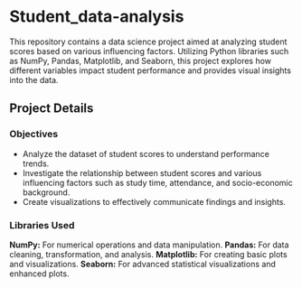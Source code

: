 # Student_data-analysis
This repository contains a data science project aimed at analyzing student scores based on various influencing factors. Utilizing Python libraries such as NumPy, Pandas, Matplotlib, and Seaborn, this project explores how different variables impact student performance and provides visual insights into the data.

## Project Details

### Objectives

- Analyze the dataset of student scores to understand performance trends.
- Investigate the relationship between student scores and various influencing factors such as study time, attendance, and socio-economic background.
- Create visualizations to effectively communicate findings and insights.

### Libraries Used
**NumPy:** For numerical operations and data manipulation.
**Pandas:** For data cleaning, transformation, and analysis.
**Matplotlib:** For creating basic plots and visualizations.
**Seaborn:** For advanced statistical visualizations and enhanced plots.



